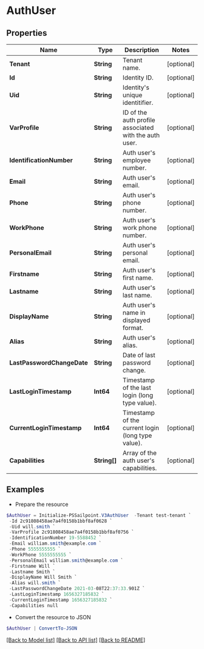 # AuthUser
## Properties

Name | Type | Description | Notes
------------ | ------------- | ------------- | -------------
**Tenant** | **String** | Tenant name. | [optional] 
**Id** | **String** | Identity ID. | [optional] 
**Uid** | **String** | Identity&#39;s unique identitifier. | [optional] 
**VarProfile** | **String** | ID of the auth profile associated with the auth user. | [optional] 
**IdentificationNumber** | **String** | Auth user&#39;s employee number. | [optional] 
**Email** | **String** | Auth user&#39;s email. | [optional] 
**Phone** | **String** | Auth user&#39;s phone number. | [optional] 
**WorkPhone** | **String** | Auth user&#39;s work phone number. | [optional] 
**PersonalEmail** | **String** | Auth user&#39;s personal email. | [optional] 
**Firstname** | **String** | Auth user&#39;s first name. | [optional] 
**Lastname** | **String** | Auth user&#39;s last name. | [optional] 
**DisplayName** | **String** | Auth user&#39;s name in displayed format. | [optional] 
**Alias** | **String** | Auth user&#39;s alias. | [optional] 
**LastPasswordChangeDate** | **String** | Date of last password change. | [optional] 
**LastLoginTimestamp** | **Int64** | Timestamp of the last login (long type value). | [optional] 
**CurrentLoginTimestamp** | **Int64** | Timestamp of the current login (long type value). | [optional] 
**Capabilities** | **String[]** | Array of the auth user&#39;s capabilities. | [optional] 

## Examples

- Prepare the resource
```powershell
$AuthUser = Initialize-PSSailpoint.V3AuthUser  -Tenant test-tenant `
 -Id 2c91808458ae7a4f0158b1bbf8af0628 `
 -Uid will.smith `
 -VarProfile 2c91808458ae7a4f0158b1bbf8af0756 `
 -IdentificationNumber 19-5588452 `
 -Email william.smith@example.com `
 -Phone 5555555555 `
 -WorkPhone 5555555555 `
 -PersonalEmail william.smith@example.com `
 -Firstname Will `
 -Lastname Smith `
 -DisplayName Will Smith `
 -Alias will.smith `
 -LastPasswordChangeDate 2021-03-08T22:37:33.901Z `
 -LastLoginTimestamp 1656327185832 `
 -CurrentLoginTimestamp 1656327185832 `
 -Capabilities null
```

- Convert the resource to JSON
```powershell
$AuthUser | ConvertTo-JSON
```

[[Back to Model list]](../README.md#documentation-for-models) [[Back to API list]](../README.md#documentation-for-api-endpoints) [[Back to README]](../README.md)

